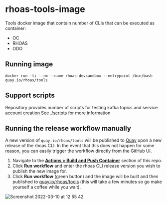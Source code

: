 # rhoas-tools-image

Tools docker image that contain number of CLIs that can be executed as container:

- OC
- RHOAS
- ODO


## Running image

```shell
docker run -ti --rm --name rhoas-devsandbox --entrypoint /bin/bash quay.io/rhoas/tools
```

## Support scripts

Repository provides number of scripts for testing kafka topics and service account creation
See [./scripts](./scripts) for more information

## Running the release workflow manually

A new version of `quay.io/rhoas/tools` will be published to [Quay](https://quay.io/repository/rhoas/tools) upon a new release of the rhoas CLI.
In the event that this does not happen for some reason, you can easily trigger the workflow directly from the GitHub UI.

1. Navigate to the [**Actions > Build and Push Container**](https://github.com/redhat-developer/app-services-tools/actions/workflows/build.yaml) section of this repo.
2. Click **Run workflow** and enter the rhoas CLI release version you wish to publish the new image for.
3. Click **Run workflow** (green button) and the image will be built and then published to [quay.io/rhoas/tools](https://quay.io/repository/rhoas/tools) (this will take a few minutes so go make yourself a coffee while you wait).

![Screenshot 2022-03-10 at 12 55 42](https://user-images.githubusercontent.com/11743717/157667661-8d7ba3e0-ef3f-460a-96b1-b19b113cfbde.png)
